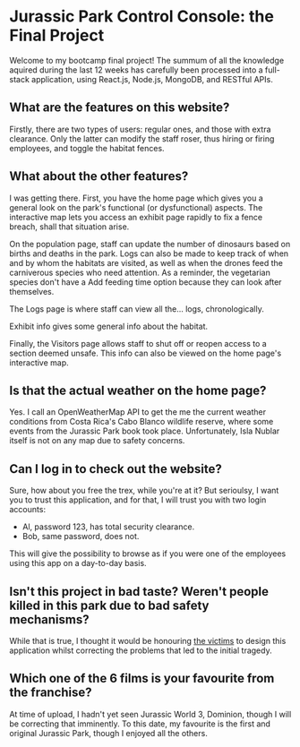# Jurassic Park Control Console: the Final Project

Welcome to my bootcamp final project! The summum of all the knowledge aquired during the last 12 weeks has carefully been processed into a full-stack application, using React.js, Node.js, MongoDB, and RESTful APIs.

## What are the features on this website?

Firstly, there are two types of users: regular ones, and those with extra clearance. Only the latter can modify the staff roser, thus hiring or firing employees, and toggle the habitat fences.

## What about the other features?

I was getting there. First, you have the home page which gives you a general look on the park's functional (or dysfunctional) aspects. The interactive map lets you access an exhibit page rapidly to fix a fence breach, shall that situation arise.

On the population page, staff can update the number of dinosaurs based on births and deaths in the park. Logs can also be made to keep track of when and by whom the habitats are visited, as well as when the drones feed the carniverous species who need attention. As a reminder, the vegetarian species don't have a Add feeding time option because they can look after themselves.

The Logs page is where staff can view all the... logs, chronologically.

Exhibit info gives some general info about the habitat.

Finally, the Visitors page allows staff to shut off or reopen access to a section deemed unsafe. This info can also be viewed on the home page's interactive map.

## Is that the actual weather on the home page?

Yes. I call an OpenWeatherMap API to get the me the current weather conditions from Costa Rica's Cabo Blanco wildlife reserve, where some events from the Jurassic Park book took place. Unfortunately, Isla Nublar itself is not on any map due to safety concerns.

## Can I log in to check out the website?

Sure, how about you free the trex, while you're at it? But serioulsy, I want you to trust this application, and for that, I will trust you with two login accounts:

-   Al, password 123, has total security clearance.
-   Bob, same password, does not.

This will give the possibility to browse as if you were one of the employees using this app on a day-to-day basis.

## Isn't this project in bad taste? Weren't people killed in this park due to bad safety mechanisms?

While that is true, I thought it would be honouring [the victims](https://listofdeaths.fandom.com/wiki/Jurassic_Park) to design this application whilst correcting the problems that led to the initial tragedy.

## Which one of the 6 films is your favourite from the franchise?

At time of upload, I hadn't yet seen Jurassic World 3, Dominion, though I will be correcting that imminently. To this date, my favourite is the first and original Jurassic Park, though I enjoyed all the others.
